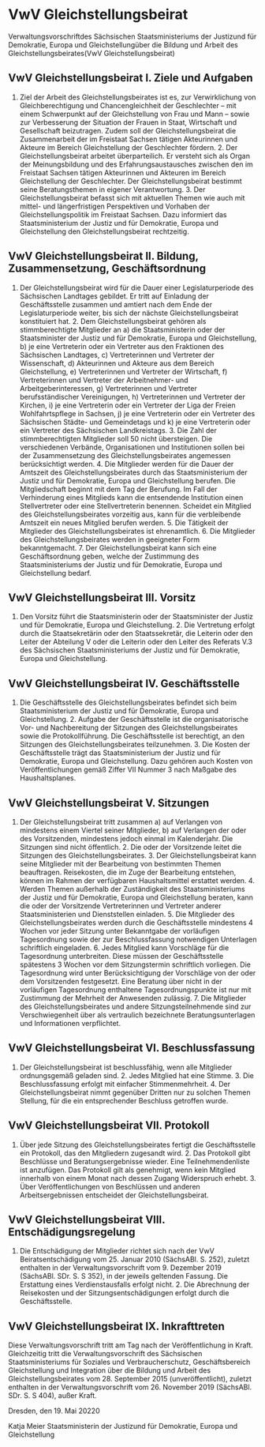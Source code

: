 # VwV Gleichstellungsbeirat

Verwaltungsvorschriftdes Sächsischen Staatsministeriums der Justizund für Demokratie, Europa und Gleichstellungüber die Bildung und Arbeit des Gleichstellungsbeirates(VwV Gleichstellungsbeirat)

## VwV Gleichstellungsbeirat I. Ziele und Aufgaben

1. Ziel der Arbeit des Gleichstellungsbeirates ist es, zur Verwirklichung von Gleichberechtigung und Chancengleichheit der Geschlechter – mit einem Schwerpunkt auf der Gleichstellung von Frau und Mann – sowie zur Verbesserung der Situation der Frauen in Staat, Wirtschaft und Gesellschaft beizutragen. Zudem soll der Gleichstellungsbeirat die Zusammenarbeit der im Freistaat Sachsen tätigen Akteurinnen und Akteure im Bereich Gleichstellung der Geschlechter fördern. 2. Der Gleichstellungsbeirat arbeitet überparteilich. Er versteht sich als Organ der Meinungsbildung und des Erfahrungsaustausches zwischen den im Freistaat Sachsen tätigen Akteurinnen und Akteuren im Bereich Gleichstellung der Geschlechter. Der Gleichstellungsbeirat bestimmt seine Beratungsthemen in eigener Verantwortung. 3. Der Gleichstellungsbeirat befasst sich mit aktuellen Themen wie auch mit mittel- und längerfristigen Perspektiven und Vorhaben der Gleichstellungspolitik im Freistaat Sachsen. Dazu informiert das Staatsministerium der Justiz und für Demokratie, Europa und Gleichstellung den Gleichstellungsbeirat rechtzeitig. 
## VwV Gleichstellungsbeirat II. Bildung, Zusammensetzung, Geschäftsordnung

1. Der Gleichstellungsbeirat wird für die Dauer einer Legislaturperiode des Sächsischen Landtages gebildet. Er tritt auf Einladung der Geschäftsstelle zusammen und amtiert nach dem Ende der Legislaturperiode weiter, bis sich der nächste Gleichstellungsbeirat konstituiert hat. 2. Dem Gleichstellungsbeirat gehören als stimmberechtigte Mitglieder an a) die Staatsministerin oder der Staatsminister der Justiz und für Demokratie, Europa und Gleichstellung, b) je eine Vertreterin oder ein Vertreter aus den Fraktionen des Sächsischen Landtages, c) Vertreterinnen und Vertreter der Wissenschaft, d) Akteurinnen und Akteure aus dem Bereich Gleichstellung, e) Vertreterinnen und Vertreter der Wirtschaft, f) Vertreterinnen und Vertreter der Arbeitnehmer- und Arbeitgeberinteressen, g) Vertreterinnen und Vertreter berufsständischer Vereinigungen, h) Vertreterinnen und Vertreter der Kirchen, i) je eine Vertreterin oder ein Vertreter der Liga der Freien Wohlfahrtspflege in Sachsen, j) je eine Vertreterin oder ein Vertreter des Sächsischen Städte- und Gemeindetags und k) je eine Vertreterin oder ein Vertreter des Sächsischen Landkreistags. 3. Die Zahl der stimmberechtigten Mitglieder soll 50 nicht übersteigen. Die verschiedenen Verbände, Organisationen und Institutionen sollen bei der Zusammensetzung des Gleichstellungsbeirates angemessen berücksichtigt werden. 4. Die Mitglieder werden für die Dauer der Amtszeit des Gleichstellungsbeirates durch das Staatsministerium der Justiz und für Demokratie, Europa und Gleichstellung berufen. Die Mitgliedschaft beginnt mit dem Tag der Berufung. Im Fall der Verhinderung eines Mitglieds kann die entsendende Institution einen Stellvertreter oder eine Stellvertreterin benennen. Scheidet ein Mitglied des Gleichstellungsbeirates vorzeitig aus, kann für die verbleibende Amtszeit ein neues Mitglied berufen werden. 5. Die Tätigkeit der Mitglieder des Gleichstellungsbeirates ist ehrenamtlich. 6. Die Mitglieder des Gleichstellungsbeirates werden in geeigneter Form bekanntgemacht. 7. Der Gleichstellungsbeirat kann sich eine Geschäftsordnung geben, welche der Zustimmung des Staatsministeriums der Justiz und für Demokratie, Europa und Gleichstellung bedarf. 
## VwV Gleichstellungsbeirat III. Vorsitz

1. Den Vorsitz führt die Staatsministerin oder der Staatsminister der Justiz und für Demokratie, Europa und Gleichstellung. 2. Die Vertretung erfolgt durch die Staatsekretärin oder den Staatssekretär, die Leiterin oder den Leiter der Abteilung V oder die Leiterin oder den Leiter des Referats V.3 des Sächsischen Staatsministeriums der Justiz und für Demokratie, Europa und Gleichstellung. 
## VwV Gleichstellungsbeirat IV. Geschäftsstelle

1. Die Geschäftsstelle des Gleichstellungsbeirates befindet sich beim Staatsministerium der Justiz und für Demokratie, Europa und Gleichstellung. 2. Aufgabe der Geschäftsstelle ist die organisatorische Vor- und Nachbereitung der Sitzungen des Gleichstellungsbeirates sowie die Protokollführung. Die Geschäftsstelle ist berechtigt, an den Sitzungen des Gleichstellungsbeirates teilzunehmen. 3. Die Kosten der Geschäftsstelle trägt das Staatsministerium der Justiz und für Demokratie, Europa und Gleichstellung. Dazu gehören auch Kosten von Veröffentlichungen gemäß Ziffer VII Nummer 3 nach Maßgabe des Haushaltsplanes. 
## VwV Gleichstellungsbeirat V. Sitzungen

1. Der Gleichstellungsbeirat tritt zusammen a) auf Verlangen von mindestens einem Viertel seiner Mitglieder, b) auf Verlangen der oder des Vorsitzenden,
mindestens jedoch einmal im Kalenderjahr. Die Sitzungen sind nicht öffentlich. 2. Die oder der Vorsitzende leitet die Sitzungen des Gleichstellungsbeirates. 3. Der Gleichstellungsbeirat kann seine Mitglieder mit der Bearbeitung von bestimmten Themen beauftragen. Reisekosten, die im Zuge der Bearbeitung entstehen, können im Rahmen der verfügbaren Haushaltsmittel erstattet werden. 4. Werden Themen außerhalb der Zuständigkeit des Staatsministeriums der Justiz und für Demokratie, Europa und Gleichstellung beraten, kann die oder der Vorsitzende Vertreterinnen und Vertreter anderer Staatsministerien und Dienststellen einladen. 5. Die Mitglieder des Gleichstellungsbeirates werden durch die Geschäftsstelle mindestens 4 Wochen vor jeder Sitzung unter Bekanntgabe der vorläufigen Tagesordnung sowie der zur Beschlussfassung notwendigen Unterlagen schriftlich eingeladen. 6. Jedes Mitglied kann Vorschläge für die Tagesordnung unterbreiten. Diese müssen der Geschäftsstelle spätestens 3 Wochen vor dem Sitzungstermin schriftlich vorliegen. Die Tagesordnung wird unter Berücksichtigung der Vorschläge von der oder dem Vorsitzenden festgesetzt. Eine Beratung über nicht in der vorläufigen Tagesordnung enthaltene Tagesordnungspunkte ist nur mit Zustimmung der Mehrheit der Anwesenden zulässig. 7. Die Mitglieder des Gleichstellungsbeirates und andere Sitzungsteilnehmende sind zur Verschwiegenheit über als vertraulich bezeichnete Beratungsunterlagen und Informationen verpflichtet. 
## VwV Gleichstellungsbeirat VI. Beschlussfassung

1. Der Gleichstellungsbeirat ist beschlussfähig, wenn alle Mitglieder ordnungsgemäß geladen sind. 2. Jedes Mitglied hat eine Stimme. 3. Die Beschlussfassung erfolgt mit einfacher Stimmenmehrheit. 4. Der Gleichstellungsbeirat nimmt gegenüber Dritten nur zu solchen Themen Stellung, für die ein entsprechender Beschluss getroffen wurde. 
## VwV Gleichstellungsbeirat VII. Protokoll

1. Über jede Sitzung des Gleichstellungsbeirates fertigt die Geschäftsstelle ein Protokoll, das den Mitgliedern zugesandt wird. 2. Das Protokoll gibt Beschlüsse und Beratungsergebnisse wieder. Eine Teilnehmendenliste ist anzufügen. Das Protokoll gilt als genehmigt, wenn kein Mitglied innerhalb von einem Monat nach dessen Zugang Widerspruch erhebt. 3. Über Veröffentlichungen von Beschlüssen und anderen Arbeitsergebnissen entscheidet der Gleichstellungsbeirat. 
## VwV Gleichstellungsbeirat VIII. Entschädigungsregelung

1. Die Entschädigung der Mitglieder richtet sich nach der VwV Beiratsentschädigung vom 25. Januar 2010 (SächsABl. S. 252), zuletzt enthalten in der Verwaltungsvorschrift vom 9. Dezember 2019 (SächsABl. SDr. S. S 352), in der jeweils geltenden Fassung. Die Erstattung eines Verdienstausfalls erfolgt nicht. 2. Die Abrechnung der Reisekosten und der Sitzungsentschädigungen erfolgt durch die Geschäftsstelle. 
## VwV Gleichstellungsbeirat IX. Inkrafttreten

Diese Verwaltungsvorschrift tritt am Tag nach der Veröffentlichung in Kraft. Gleichzeitig tritt die Verwaltungsvorschrift des Sächsischen Staatsministeriums für Soziales und Verbraucherschutz, Geschäftsbereich Gleichstellung und Integration über die Bildung und Arbeit des Gleichstellungsbeirates vom 28. September 2015 (unveröffentlicht), zuletzt enthalten in der Verwaltungsvorschrift vom 26. November 2019 (SächsABl. SDr. S. S 404), außer Kraft.

Dresden, den 19. Mai 20220

Katja Meier
Staatsministerin der Justizund für Demokratie, Europa und Gleichstellung

